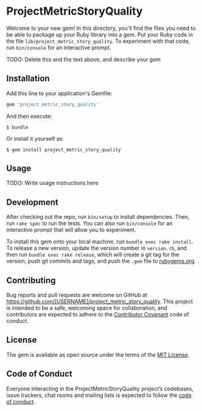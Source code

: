 # ProjectMetricStoryQuality

Welcome to your new gem! In this directory, you'll find the files you need to be able to package up your Ruby library into a gem. Put your Ruby code in the file `lib/project_metric_story_quality`. To experiment with that code, run `bin/console` for an interactive prompt.

TODO: Delete this and the text above, and describe your gem

## Installation

Add this line to your application's Gemfile:

```ruby
gem 'project_metric_story_quality'
```

And then execute:

    $ bundle

Or install it yourself as:

    $ gem install project_metric_story_quality

## Usage

TODO: Write usage instructions here

## Development

After checking out the repo, run `bin/setup` to install dependencies. Then, run `rake spec` to run the tests. You can also run `bin/console` for an interactive prompt that will allow you to experiment.

To install this gem onto your local machine, run `bundle exec rake install`. To release a new version, update the version number in `version.rb`, and then run `bundle exec rake release`, which will create a git tag for the version, push git commits and tags, and push the `.gem` file to [rubygems.org](https://rubygems.org).

## Contributing

Bug reports and pull requests are welcome on GitHub at https://github.com/[USERNAME]/project_metric_story_quality. This project is intended to be a safe, welcoming space for collaboration, and contributors are expected to adhere to the [Contributor Covenant](http://contributor-covenant.org) code of conduct.

## License

The gem is available as open source under the terms of the [MIT License](http://opensource.org/licenses/MIT).

## Code of Conduct

Everyone interacting in the ProjectMetricStoryQuality project’s codebases, issue trackers, chat rooms and mailing lists is expected to follow the [code of conduct](https://github.com/[USERNAME]/project_metric_story_quality/blob/master/CODE_OF_CONDUCT.md).
